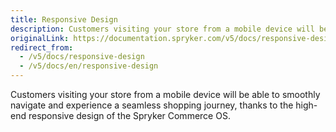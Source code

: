 ```yaml
---
title: Responsive Design
description: Customers visiting your store from a mobile device will be able to smoothly navigate and experience a seamless shopping journey.
originalLink: https://documentation.spryker.com/v5/docs/responsive-design
redirect_from:
  - /v5/docs/responsive-design
  - /v5/docs/en/responsive-design
---
```


Customers visiting your store from a mobile device will be able to smoothly navigate and experience a seamless shopping journey, thanks to the high-end responsive design of the Spryker Commerce OS.

